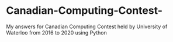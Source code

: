 # Canadian-Computing-Contest-
My answers for Canadian Computing Contest held by University of Waterloo from 2016 to 2020 using Python 
